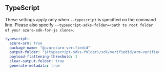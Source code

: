 ## TypeScript

These settings apply only when `--typescript` is specified on the command line.
Please also specify `--typescript-sdks-folder=<path to root folder of your azure-sdk-for-js clone>`.

``` yaml $(typescript)
typescript:
  azure-arm: true
  package-name: "@azure/arm-verifiedid"
  output-folder: "$(typescript-sdks-folder)/sdk/verifiedid/arm-verifiedid"
  payload-flattening-threshold: 1
  clear-output-folder: true
  generate-metadata: true
```
